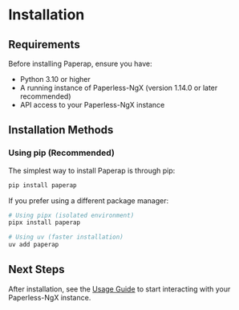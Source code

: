# Installation

## Requirements

Before installing Paperap, ensure you have:

- Python 3.10 or higher
- A running instance of Paperless-NgX (version 1.14.0 or later recommended)
- API access to your Paperless-NgX instance

## Installation Methods

### Using pip (Recommended)

The simplest way to install Paperap is through pip:

```bash
pip install paperap
```

If you prefer using a different package manager:

```bash
# Using pipx (isolated environment)
pipx install paperap

# Using uv (faster installation)
uv add paperap
```

## Next Steps

After installation, see the [Usage Guide](usage.md) to start interacting with your Paperless-NgX instance.
